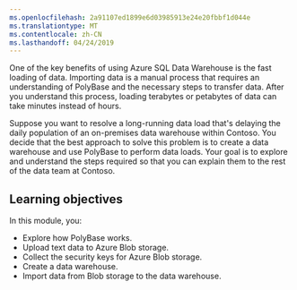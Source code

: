 ```yaml
---
ms.openlocfilehash: 2a91107ed1899e6d03985913e24e20fbbf1d044e
ms.translationtype: MT
ms.contentlocale: zh-CN
ms.lasthandoff: 04/24/2019
---
```

One of the key benefits of using Azure SQL Data Warehouse is the fast loading of data. Importing data is a manual process that requires an understanding of PolyBase and the necessary steps to transfer data. After you understand this process, loading terabytes or petabytes of data can take minutes instead of hours.

Suppose you want to resolve a long-running data load that's delaying the daily population of an on-premises data warehouse within Contoso. You decide that the best approach to solve this problem is to create a data warehouse and use PolyBase to perform data loads. Your goal is to explore and understand the steps required so that you can explain them to the rest of the data team at Contoso.

## <a name="learning-objectives"></a>Learning objectives

In this module, you:

- Explore how PolyBase works.
- Upload text data to Azure Blob storage.
- Collect the security keys for Azure Blob storage.
- Create a data warehouse.
- Import data from Blob storage to the data warehouse.
